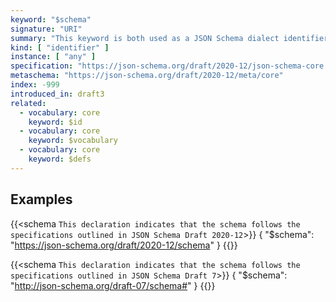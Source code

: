```yaml
---
keyword: "$schema"
signature: "URI"
summary: "This keyword is both used as a JSON Schema dialect identifier and as a reference to a JSON Schema which describes the set of valid schemas written for this particular dialect."
kind: [ "identifier" ]
instance: [ "any" ]
specification: "https://json-schema.org/draft/2020-12/json-schema-core.html#section-8.1.1"
metaschema: "https://json-schema.org/draft/2020-12/meta/core"
index: -999
introduced_in: draft3
related:
  - vocabulary: core
    keyword: $id
  - vocabulary: core
    keyword: $vocabulary
  - vocabulary: core
    keyword: $defs
---
```


## Examples

{{<schema `This declaration indicates that the schema follows the specifications outlined in JSON Schema Draft 2020-12`>}}
{
  "$schema": "https://json-schema.org/draft/2020-12/schema"
}
{{</schema>}}

{{<schema `This declaration indicates that the schema follows the specifications outlined in JSON Schema Draft 7`>}}
{
  "$schema": "http://json-schema.org/draft-07/schema#"
}
{{</schema>}}
